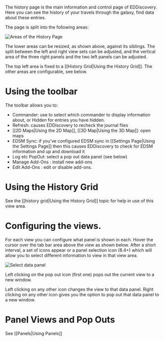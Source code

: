The history page is the main information and control page of EDDiscovery. Here you can see the history of your travels through the galaxy, find data about these entries.

The page is split into the following areas:

![Areas of the History Page](http://i.imgur.com/NPhpmIq.png)

The lower areas can be resized, as shown above, against its siblings. The split between the left and right view sets can be adjusted, and the vertical area of the three right panels and the two left panels can be adjusted.

The top left area is fixed to a [[History Grid|Using the History Grid]].  The other areas are configurable, see below. 

# Using the toolbar
The toolbar allows you to:

* Commander: use to select which commander to display information about, or Hidden for entries you have hidden.
* Refresh: causes EDDiscovery to recheck the journal files
* [[2D Maps|Using the 2D Map]], [[3D Map|Using the 3D Map]]: open maps
* EDSM Sync: if you've configured EDSM sync in [[Settings Page|Using the Settings Page]] then this causes EDDiscovery to check for EDSM information and up and download it
* Log etc PopOut: select a pop out data panel (see below)
* Manage Add-Ons : install new add-ons
* Edit Add-Ons : edit or disable add-ons.

# Using the History Grid
See the [[history grid|Using the History Grid]] topic for help in use of this view area.

# Configuring the views.
For each view you can configure what panel is shown in each.  Hover the cursor over the tab bar area above the view as shown below.  After a short interval, a set of icons appear or a panel selection icon (8.4+) which will allow you to select different information to view in that view area.

![Select data panel](http://i.imgur.com/5X3MoL1.png)

Left clicking on the pop out icon (first one) pops out the current view to a new window.

Left clicking on any other icon changes the view to that data panel. Right clicking on any other icon gives you the option to pop out that data panel to a new window.

# Panel Views and Pop Outs
See [[Panels|Using Panels]]
